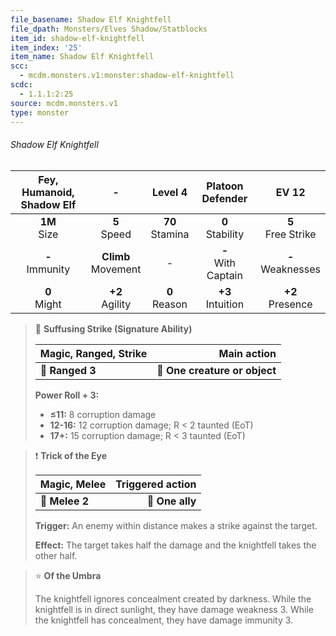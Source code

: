 ```yaml
---
file_basename: Shadow Elf Knightfell
file_dpath: Monsters/Elves Shadow/Statblocks
item_id: shadow-elf-knightfell
item_index: '25'
item_name: Shadow Elf Knightfell
scc:
  - mcdm.monsters.v1:monster:shadow-elf-knightfell
scdc:
  - 1.1.1:2:25
source: mcdm.monsters.v1
type: monster
---
```


###### Shadow Elf Knightfell

| Fey, Humanoid, Shadow Elf |            -            |       Level 4       |    Platoon Defender     |         EV 12          |
| :-----------------------: | :---------------------: | :-----------------: | :---------------------: | :--------------------: |
|     **1M**<br/> Size      |    **5**<br/> Speed     | **70**<br/> Stamina |  **0**<br/> Stability   | **5**<br/> Free Strike |
|    **-**<br/> Immunity    | **Climb**<br/> Movement |          -          | **-**<br/> With Captain | **-**<br/> Weaknesses  |
|     **0**<br/> Might      |   **+2**<br/> Agility   |  **0**<br/> Reason  |  **+3**<br/> Intuition  |  **+2**<br/> Presence  |

<!-- -->
> 🏹 **Suffusing Strike (Signature Ability)**
>
> | **Magic, Ranged, Strike** |               **Main action** |
> | ------------------------- | ----------------------------: |
> | **📏 Ranged 3**           | **🎯 One creature or object** |
>
> **Power Roll + 3:**
>
> - **≤11:** 8 corruption damage
> - **12-16:** 12 corruption damage; R < 2 taunted (EoT)
> - **17+:** 15 corruption damage; R < 3 taunted (EoT)

<!-- -->
> ❗️ **Trick of the Eye**
>
> | **Magic, Melee** | **Triggered action** |
> | ---------------- | -------------------: |
> | **📏 Melee 2**   |      **🎯 One ally** |
>
> **Trigger:** An enemy within distance makes a strike against the target.
>
> **Effect:** The target takes half the damage and the knightfell takes the other half.

<!-- -->
> ⭐️ **Of the Umbra**
>
> The knightfell ignores concealment created by darkness. While the knightfell is in direct sunlight, they have damage weakness 3. While the knightfell has concealment, they have damage immunity 3.

